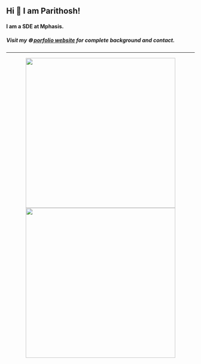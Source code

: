 ## Hi 👋 I am Parithosh! 
#### I am a SDE at **Mphasis**. 

##### Visit my 🌐 [porfolio website](https://parithoshpoojary-portfolio.vercel.app/home) for complete background and contact.

---
<p align = "center">
  <img src = "https://github-readme-stats.vercel.app/api?username=parithoshpoojary&show_icons=true&theme=bear" width = 400>
  <img src = "https://github-readme-streak-stats.herokuapp.com?user=parithoshpoojary&theme=dark&hide_border=true" width = 400>
</p>
